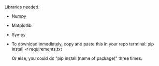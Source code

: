 Libraries needed: 
- Numpy
- Matplotlib
- Sympy

- To download inmediately, copy and paste this in your repo terminal:
  pip install -r requirements.txt

  Or else, you could do "pip install (name of package)" three times.

